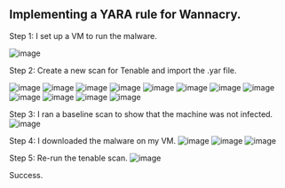## Implementing a YARA rule for Wannacry.

Step 1: I set up a VM to run the malware.

![image](https://github.com/user-attachments/assets/fb549f2e-09fd-43ca-918e-f61a575396ca)

Step 2: Create a new scan for Tenable and import the .yar file.

![image](https://github.com/user-attachments/assets/c9338422-7665-4e5d-bf62-3bbb69c610a4)
![image](https://github.com/user-attachments/assets/f89dede8-f626-4ec7-8358-46bbdb30f722)
![image](https://github.com/user-attachments/assets/1640f770-f2ee-4f0f-9d11-f43e98ae121f)
![image](https://github.com/user-attachments/assets/eb79fce6-40e5-4dfa-b454-a25fa3ed7d73)
![image](https://github.com/user-attachments/assets/b004cfb2-9766-4779-a9d8-2345631c4a9b)
![image](https://github.com/user-attachments/assets/b887360f-7e0c-4e2a-926a-f8883e85fbe8)
![image](https://github.com/user-attachments/assets/c3401cef-ffdb-4918-bc46-fc27997cdcd4)
![image](https://github.com/user-attachments/assets/ce631038-8dd5-4e72-b028-b92ff13f6c5f)
![image](https://github.com/user-attachments/assets/7b398c4d-a50a-401b-af65-939fc890d461)
![image](https://github.com/user-attachments/assets/09ae4596-fc9f-4b7e-b80e-55c424bafd2f)
![image](https://github.com/user-attachments/assets/d087ec2e-bd16-4890-b393-1c17addfa51f)
![image](https://github.com/user-attachments/assets/41982ac3-0ef7-45b6-8261-4f544d8d00dc)


Step 3: I ran a baseline scan to show that the machine was not infected.
![image](https://github.com/user-attachments/assets/1ea1ed4b-3cc2-4af7-b01b-2e77fe8763fc)

Step 4: I downloaded the malware on my VM.
![image](https://github.com/user-attachments/assets/0f9694c9-f38d-4427-9190-ffa18abdf4e8)
![image](https://github.com/user-attachments/assets/fda7ab17-2e63-4aa0-b323-41a6dfb5ee90)
![image](https://github.com/user-attachments/assets/2bf8c65e-5c7c-4147-8316-2a664ba680b1)


Step 5: Re-run the tenable scan.
![image](https://github.com/user-attachments/assets/dfb60239-73f9-476c-b09e-bfeb5bf61d89)

Success.
